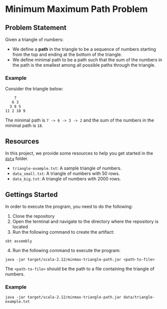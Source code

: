 # Minimum Maximum Path Problem

## Problem Statement

Given a triangle of numbers:

- We define a **path** in the triangle to be a sequence of numbers starting from the top and ending at the bottom of the
  triangle.
- We define minimal path to be a path such that the sum of the numbers in the path is the smallest among all possible
  paths through the triangle.

### Example

Consider the triangle below:

```
    7
   6 3
  3 8 5
11 2 10 9
```

The minimal path is `7 -> 6 -> 3 -> 2` and the sum of the numbers in the minimal path is `18`.

## Resources

In this project, we provide some resources to help you get started in the [`data`](./data) folder.

- `triangle-example.txt`: A sample triangle of numbers.
- `data_small.txt`: A triangle of numbers with 50 rows.
- `data_big.txt`: A triangle of numbers with 2000 rows.

## Gettings Started

In order to execute the program, you need to do the following:

1. Clone the repository
2. Open the terminal and navigate to the directory where the repository is located
3. Run the following command to create the artifact:

```
sbt assembly
```

4. Run the following command to execute the program:

```
java -jar target/scala-2.12/minmax-triangle-path.jar <path-to-file>
```

The `<path-to-file>` should be the path to a file containing the triangle of numbers.

### Example

```
java -jar target/scala-2.12/minmax-triangle-path.jar data/triangle-example.txt
```



